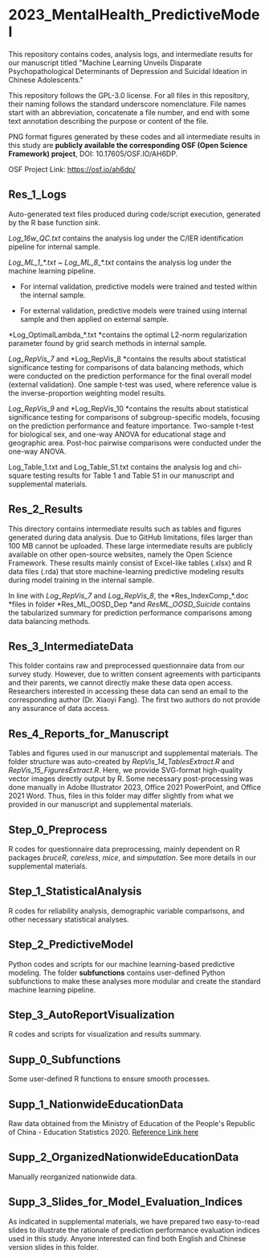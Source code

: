 # 2023_MentalHealth_PredictiveModel

This repository contains codes, analysis logs, and intermediate results for our manuscript titled "Machine Learning Unveils Disparate Psychopathological Determinants of Depression and Suicidal Ideation in Chinese Adolescents."

This repository follows the GPL-3.0 license. For all files in this repository, their naming follows the standard underscore nomenclature. File names start with an abbreviation, concatenate a file number, and end with some text annotation describing the purpose or content of the file.

PNG format figures generated by these codes and all intermediate results in this study are **publicly available the corresponding OSF (Open Science Framework) project**, DOI: 10.17605/OSF.IO/AH6DP.&#x20;

OSF Project Link: <https://osf.io/ah6dp/>

## Res_1_Logs

Auto-generated text files produced during code/script execution, generated by the R base function _sink_.

_Log_16w_QC.txt_ contains the analysis log under the C/IER identification pipeline for internal sample.

_Log_ML_1\_\*.txt_ \~ _Log_ML_8\_\*.txt_ contains the analysis log under the machine learning pipeline.&#x20;

- For internal validation, predictive models were trained and tested within the internal sample.

- For external validation, predictive models were trained using internal sample and then applied on external sample.

*Log_OptimalLambda\_\*.txt *contains the optimal L2-norm regularization parameter found by grid search methods in internal sample.

_Log_RepVis_7_ and *Log_RepVis_8 *contains the results about statistical significance testing for comparisons of data balancing methods, which were conducted on the prediction performance for the final overall model (external validation). One sample t-test was used, where reference value is the inverse-proportion weighting model results.

_Log_RepVis_9_ and *Log_RepVis_10 *contains the results about statistical significance testing for comparisons of subgroup-specific models, focusing on the prediction performance and feature importance. Two-sample t-test for biological sex, and one-way ANOVA for educational stage and geographic area. Post-hoc pairwise comparisons were conducted under the one-way ANOVA.&#x20;

Log_Table_1.txt and Log_Table_S1.txt contains the analysis log and chi-square testing results for Table 1 and Table S1 in our manuscript and supplemental materials.

## Res_2_Results

This directory contains intermediate results such as tables and figures generated during data analysis. Due to GitHub limitations, files larger than 100 MB cannot be uploaded. These large intermediate results are publicly available on other open-source websites, namely the Open Science Framework. These results mainly consist of Excel-like tables (.xlsx) and R data files (.rda) that store machine-learning predictive modeling results during model training in the internal sample.

In line with _Log_RepVis_7_ and _Log_RepVis_8_, the *Res_IndexComp\_\*.doc *files in folder *Res_ML_OOSD_Dep *and _ResML_OOSD_Suicide_ contains the tabularized summary for prediction performance comparisons among data balancing methods.

## Res_3_IntermediateData

This folder contains raw and preprocessed questionnaire data from our survey study. However, due to written consent agreements with participants and their parents, we cannot directly make these data open access. Researchers interested in accessing these data can send an email to the corresponding author (Dr. Xiaoyi Fang). The first two authors do not provide any assurance of data access.

## Res_4_Reports_for_Manuscript

Tables and figures used in our manuscript and supplemental materials. The folder structure was auto-created by _RepVis_14_TablesExtract.R_ and _RepVis_15_FiguresExtract.R_. Here, we provide SVG-format high-quality vector images directly output by R. Some necessary post-processing was done manually in Adobe Illustrator 2023, Office 2021 PowerPoint, and Office 2021 Word. Thus, files in this folder may differ slightly from what we provided in our manuscript and supplemental materials.

## Step_0_Preprocess

R codes for questionnaire data preprocessing, mainly dependent on R packages _bruceR_, _careless_, _mice_, and _simputation_. See more details in our supplemental materials.

## Step_1_StatisticalAnalysis

R codes for reliability analysis, demographic variable comparisons, and other necessary statistical analyses.

## Step_2_PredictiveModel

Python codes and scripts for our machine learning-based predictive modeling. The folder **subfunctions** contains user-defined Python subfunctions to make these analyses more modular and create the standard machine learning pipeline.

## Step_3_AutoReportVisualization

R codes and scripts for visualization and results summary.

## Supp_0_Subfunctions

Some user-defined R functions to ensure smooth processes.

## Supp_1_NationwideEducationData

Raw data obtained from the Ministry of Education of the People's Republic of China - Education Statistics 2020. [Reference Link here](http://www.moe.gov.cn/jyb_sjzl/moe_560/2020/quanguo/)

## Supp_2_OrganizedNationwideEducationData

Manually reorganized nationwide data.

## Supp_3_Slides_for_Model_Evaluation_Indices

As indicated in supplemental materials, we have prepared two easy-to-read slides to illustrate the rationale of prediction performance evaluation indices used in this study. Anyone interested can find both English and Chinese version slides in this folder.
